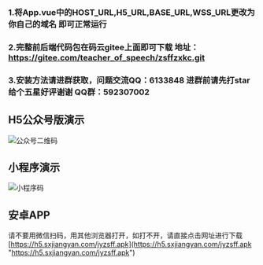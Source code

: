 ### 1.将App.vue中的HOST_URL,H5_URL,BASE_URL,WSS_URL更改为你自己的域名 即可正常运行 
### 2.完整前后端代码包在码云gitee上面即可下载 地址：[https://gitee.com/teacher_of_speech/zsffzxkc.git ](https://gitee.com/teacher_of_speech/zsffzxkc.git  "https://gitee.com/teacher_of_speech/zsffzxkc.git ")
### 3.安装方法请进群获取，问题交流QQ：6133848 进群前请先打star 给个五星好评谢谢 QQ群：592307002
## H5公众号版演示
![公众号二维码](https://vkceyugu.cdn.bspapp.com/VKCEYUGU-aliyun-hufg73wqafuibcd06e/b266d480-3f4c-11eb-bd01-97bc1429a9ff.jpg "公众号二维码")
## 小程序演示
![小程序码](https://vkceyugu.cdn.bspapp.com/VKCEYUGU-aliyun-hufg73wqafuibcd06e/1c736b90-3f4d-11eb-8ff1-d5dcf8779628.jpg "小程序码")
## 安卓APP
请不要用微信扫码，用其他浏览器打开，如打不开，请直接点击网址进行下载
[https://h5.sxjiangyan.com/jyzsff.apk](https://h5.sxjiangyan.com/jyzsff.apk "https://h5.sxjiangyan.com/jyzsff.apk")